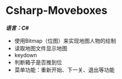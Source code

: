 # Csharp-Moveboxes
***语言：C#***
* 使用Bitmap（位图）来实现地图人物的绘制
* 读取地图文件显示地图
* keydown
* 判断箱子是否推到位
* 菜单功能：重新开始、下一关、退出等功能
